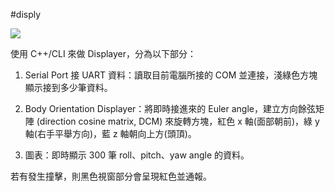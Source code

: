 #disply

![](https://hackmd.io/_uploads/ByAV5vuKq.png)

使用 C++/CLI 來做 Displayer，分為以下部分：

1. Serial Port 接 UART 資料：讀取目前電腦所接的 COM 並連接，淺綠色方塊顯示接到多少筆資料。

2. Body Orientation Displayer：將即時接進來的 Euler angle，建立方向餘弦矩陣 (direction cosine matrix, DCM) 來旋轉方塊，紅色 x 軸(面部朝前)，綠 y 軸(右手平舉方向)，藍 z 軸朝向上方(頭頂)。

3. 圖表：即時顯示 300 筆 roll、pitch、yaw angle 的資料。

若有發生撞擊，則黑色視窗部分會呈現紅色並通報。